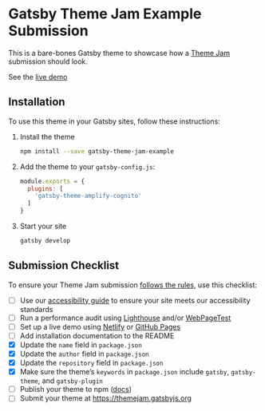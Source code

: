 # Gatsby Theme Jam Example Submission

This is a bare-bones Gatsby theme to showcase how a [Theme Jam](https://themejam.gatsbyjs.org) submission should look.

See the [live demo](https://gatsby-theme-jam-example.netlify.com)

## Installation

To use this theme in your Gatsby sites, follow these instructions:

1.  Install the theme
    ```sh
    npm install --save gatsby-theme-jam-example
    ```

2.  Add the theme to your `gatsby-config.js`:
    ```js
    module.exports = {
      plugins: [
        'gatsby-theme-amplify-cognito'
      ]
    }
    ```

3.  Start your site
    ```sh
    gatsby develop
    ```

## Submission Checklist

To ensure your Theme Jam submission [follows the rules](https://themejam.gatsbyjs.org/rules), use this checklist:

- [ ] Use our [accessibility guide][a11y] to ensure your site meets our accessibility standards
- [ ] Run a performance audit using [Lighthouse][] and/or [WebPageTest][]
- [ ] Set up a live demo using [Netlify][] or [GitHub Pages][]
- [ ] Add installation documentation to the README
- [x] Update the `name` field in `package.json`
- [x] Update the `author` field in `package.json`
- [x] Update the `repository` field in `package.json`
- [x] Make sure the theme’s `keywords` in `package.json` include `gatsby`, `gatsby-theme`, and `gatsby-plugin`
- [ ] Publish your theme to npm ([docs][npmpublish])
- [ ] Submit your theme at https://themejam.gatsbyjs.org

[a11y]: https://gatsbyjs.org/docs/making-your-site-accessible#how-to-improve-accessibility
[Lighthouse]: https://developers.google.com/web/tools/lighthouse/
[axe]: https://www.deque.com/axe/
[WebPageTest]: http://webpagetest.org/
[Netlify]: https://netlify.com
[GitHub Pages]: https://pages.github.com/
[npmpublish]: https://docs.npmjs.com/cli/publish
